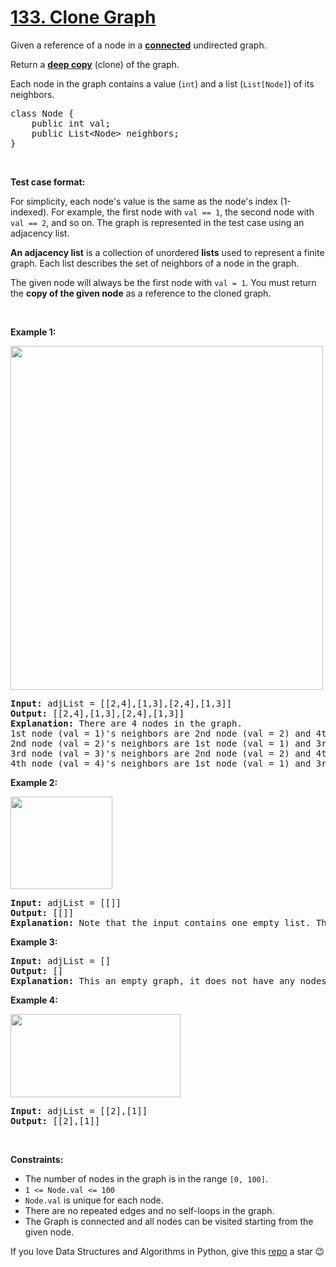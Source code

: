 # [133. Clone Graph][title]

<p>Given a reference of a node in a <strong><a href="https://en.wikipedia.org/wiki/Connectivity_(graph_theory)#Connected_graph" target="_blank">connected</a></strong> undirected graph.</p>
<p>Return a <a href="https://en.wikipedia.org/wiki/Object_copying#Deep_copy" target="_blank"><strong>deep copy</strong></a> (clone) of the graph.</p>
<p>Each node in the graph contains a value (<code>int</code>) and a list (<code>List[Node]</code>) of its neighbors.</p>
<pre>class Node {
    public int val;
    public List&lt;Node&gt; neighbors;
}
</pre>
<p> </p>
<p><strong>Test case format:</strong></p>
<p>For simplicity, each node's value is the same as the node's index (1-indexed). For example, the first node with <code>val == 1</code>, the second node with <code>val == 2</code>, and so on. The graph is represented in the test case using an adjacency list.</p>
<p><b>An adjacency list</b> is a collection of unordered <b>lists</b> used to represent a finite graph. Each list describes the set of neighbors of a node in the graph.</p>
<p>The given node will always be the first node with <code>val = 1</code>. You must return the <strong>copy of the given node</strong> as a reference to the cloned graph.</p>
<p> </p>
<p><strong>Example 1:</strong></p>
<img alt="" src="https://assets.leetcode.com/uploads/2019/11/04/133_clone_graph_question.png" style="width: 500px; height: 550px;"/>
<pre><strong>Input:</strong> adjList = [[2,4],[1,3],[2,4],[1,3]]
<strong>Output:</strong> [[2,4],[1,3],[2,4],[1,3]]
<strong>Explanation:</strong> There are 4 nodes in the graph.
1st node (val = 1)'s neighbors are 2nd node (val = 2) and 4th node (val = 4).
2nd node (val = 2)'s neighbors are 1st node (val = 1) and 3rd node (val = 3).
3rd node (val = 3)'s neighbors are 2nd node (val = 2) and 4th node (val = 4).
4th node (val = 4)'s neighbors are 1st node (val = 1) and 3rd node (val = 3).
</pre>
<p><strong>Example 2:</strong></p>
<img alt="" src="https://assets.leetcode.com/uploads/2020/01/07/graph.png" style="width: 163px; height: 148px;"/>
<pre><strong>Input:</strong> adjList = [[]]
<strong>Output:</strong> [[]]
<strong>Explanation:</strong> Note that the input contains one empty list. The graph consists of only one node with val = 1 and it does not have any neighbors.
</pre>
<p><strong>Example 3:</strong></p>
<pre><strong>Input:</strong> adjList = []
<strong>Output:</strong> []
<strong>Explanation:</strong> This an empty graph, it does not have any nodes.
</pre>
<p><strong>Example 4:</strong></p>
<img alt="" src="https://assets.leetcode.com/uploads/2020/01/07/graph-1.png" style="width: 272px; height: 133px;"/>
<pre><strong>Input:</strong> adjList = [[2],[1]]
<strong>Output:</strong> [[2],[1]]
</pre>
<p> </p>
<p><strong>Constraints:</strong></p>
<ul>
<li>The number of nodes in the graph is in the range <code>[0, 100]</code>.</li>
<li><code>1 &lt;= Node.val &lt;= 100</code></li>
<li><code>Node.val</code> is unique for each node.</li>
<li>There are no repeated edges and no self-loops in the graph.</li>
<li>The Graph is connected and all nodes can be visited starting from the given node.</li>
</ul>


If you love Data Structures and Algorithms in Python, give this [repo][me] a star :wink:

[title]: https://leetcode.com/problems/clone-graph
[me]: https://github.com/bumblebee211196/awesome-python-leetcode